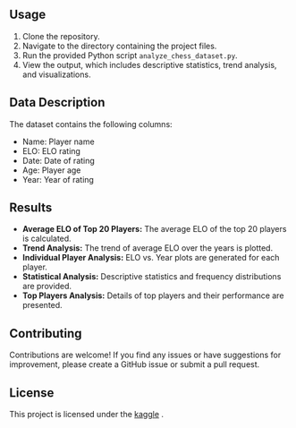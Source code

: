 
## Usage
1. Clone the repository.
2. Navigate to the directory containing the project files.
3. Run the provided Python script `analyze_chess_dataset.py`.
4. View the output, which includes descriptive statistics, trend analysis, and visualizations.

## Data Description
The dataset contains the following columns:
- Name: Player name
- ELO: ELO rating
- Date: Date of rating
- Age: Player age
- Year: Year of rating

## Results
- **Average ELO of Top 20 Players:** The average ELO of the top 20 players is calculated.
- **Trend Analysis:** The trend of average ELO over the years is plotted.
- **Individual Player Analysis:** ELO vs. Year plots are generated for each player.
- **Statistical Analysis:** Descriptive statistics and frequency distributions are provided.
- **Top Players Analysis:** Details of top players and their performance are presented.

## Contributing
Contributions are welcome! If you find any issues or have suggestions for improvement, please create a GitHub issue or submit a pull request.

## License
This project is licensed under the [kaggle](https://www.kaggle.com/code/elahesh28/chess-games-analysis) .

